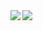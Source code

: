<a href="https://github.com/Kiharaten/github-readme-stats">
  <img align="left" src="https://github-readme-stats.vercel.app/api?username=Kiharaten&count_private=true&show_icons=true&theme=dracula&card_width=100" />
</a>
<a href="https://github.com/Kiharaten/github-readme-stats">
  <img align="left" src="https://github-readme-stats.vercel.app/api/top-langs/?username=Kiharaten&langs_count=3&theme=dracula" />
</a>
<!-- ![](https://komarev.com/ghpvc/?username=Kiharaten&color=brightgreen) -->

<!--
**Kiharaten/Kiharaten** is a ✨ _special_ ✨ repository because its `README.md` (this file) appears on your GitHub profile.

Here are some ideas to get you started:

- 🔭 I’m currently working on ...
- 🌱 I’m currently learning ...
- 👯 I’m looking to collaborate on ...
- 🤔 I’m looking for help with ...
- 💬 Ask me about ...
- 📫 How to reach me: ...
- 😄 Pronouns: ...
- ⚡ Fun fact: ...
-->
